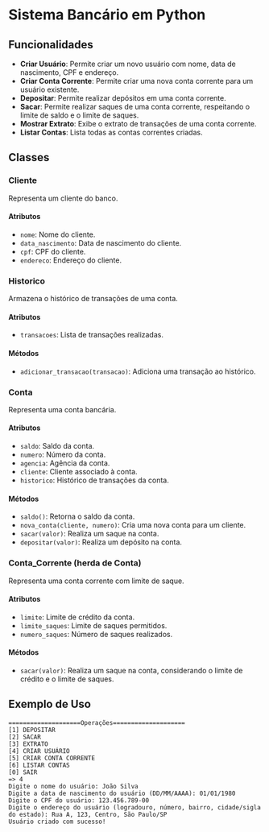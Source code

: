 # Sistema Bancário em Python

## Funcionalidades

- **Criar Usuário**: Permite criar um novo usuário com nome, data de nascimento, CPF e endereço.
- **Criar Conta Corrente**: Permite criar uma nova conta corrente para um usuário existente.
- **Depositar**: Permite realizar depósitos em uma conta corrente.
- **Sacar**: Permite realizar saques de uma conta corrente, respeitando o limite de saldo e o limite de saques.
- **Mostrar Extrato**: Exibe o extrato de transações de uma conta corrente.
- **Listar Contas**: Lista todas as contas correntes criadas.

## Classes

### Cliente

Representa um cliente do banco.

#### Atributos

- `nome`: Nome do cliente.
- `data_nascimento`: Data de nascimento do cliente.
- `cpf`: CPF do cliente.
- `endereco`: Endereço do cliente.

### Historico

Armazena o histórico de transações de uma conta.

#### Atributos

- `transacoes`: Lista de transações realizadas.

#### Métodos

- `adicionar_transacao(transacao)`: Adiciona uma transação ao histórico.

### Conta

Representa uma conta bancária.

#### Atributos

- `saldo`: Saldo da conta.
- `numero`: Número da conta.
- `agencia`: Agência da conta.
- `cliente`: Cliente associado à conta.
- `historico`: Histórico de transações da conta.

#### Métodos

- `saldo()`: Retorna o saldo da conta.
- `nova_conta(cliente, numero)`: Cria uma nova conta para um cliente.
- `sacar(valor)`: Realiza um saque na conta.
- `depositar(valor)`: Realiza um depósito na conta.

### Conta_Corrente (herda de Conta)

Representa uma conta corrente com limite de saque.

#### Atributos

- `limite`: Limite de crédito da conta.
- `limite_saques`: Limite de saques permitidos.
- `numero_saques`: Número de saques realizados.

#### Métodos

- `sacar(valor)`: Realiza um saque na conta, considerando o limite de crédito e o limite de saques.

## Exemplo de Uso

```plaintext
====================Operações====================
[1] DEPOSITAR
[2] SACAR
[3] EXTRATO
[4] CRIAR USUÁRIO
[5] CRIAR CONTA CORRENTE
[6] LISTAR CONTAS
[0] SAIR
=> 4
Digite o nome do usuário: João Silva
Digite a data de nascimento do usuário (DD/MM/AAAA): 01/01/1980
Digite o CPF do usuário: 123.456.789-00
Digite o endereço do usuário (logradouro, número, bairro, cidade/sigla do estado): Rua A, 123, Centro, São Paulo/SP
Usuário criado com sucesso!
